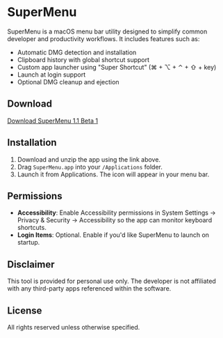 # SuperMenu

SuperMenu is a macOS menu bar utility designed to simplify common developer and productivity workflows. It includes features such as:

- Automatic DMG detection and installation
- Clipboard history with global shortcut support
- Custom app launcher using "Super Shortcut" (⌘ + ⌥ + ⌃ + ⇧ + key)
- Launch at login support
- Optional DMG cleanup and ejection

## Download

[Download SuperMenu 1.1 Beta 1](./SuperMenu%201.1%20Beta%201/SuperMenu%201.1%20Beta%201.zip)

## Installation

1. Download and unzip the app using the link above.
2. Drag `SuperMenu.app` into your `/Applications` folder.
3. Launch it from Applications. The icon will appear in your menu bar.

## Permissions

- **Accessibility**: Enable Accessibility permissions in System Settings → Privacy & Security → Accessibility so the app can monitor keyboard shortcuts.
- **Login Items**: Optional. Enable if you'd like SuperMenu to launch on startup.

## Disclaimer

This tool is provided for personal use only. The developer is not affiliated with any third-party apps referenced within the software.

## License

All rights reserved unless otherwise specified.
